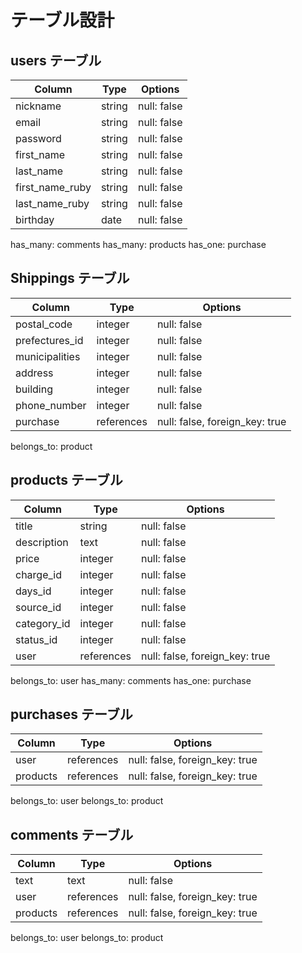 # テーブル設計

## users テーブル 

| Column                | Type    | Options     |
| --------------------- | ------- | ----------- |
| nickname              | string  | null: false |
| email                 | string  | null: false |
| password              | string  | null: false |
| first_name            | string  | null: false |
| last_name             | string  | null: false |
| first_name_ruby       | string  | null: false |
| last_name_ruby        | string  | null: false |
| birthday              | date    | null: false |

has_many: comments
has_many: products
has_one: purchase

## Shippings テーブル

| Column            | Type        | Options                        |
| ----------------- | ----------- | ------------------------------ |
| postal_code       | integer     | null: false                    |
| prefectures_id    | integer     | null: false                    |
| municipalities    | integer     | null: false                    |
| address           | integer     | null: false                    |
| building          | integer     | null: false                    |
| phone_number      | integer     | null: false                    |
| purchase          | references  | null: false, foreign_key: true |

belongs_to: product

## products テーブル

| Column      | Type       | Options                        |
| ----------- | ---------- | ------------------------------ |
| title       | string     | null: false                    |
| description | text       | null: false                    |
| price       | integer    | null: false                    |
| charge_id   | integer    | null: false                   | 
| days_id     | integer    | null: false                   |
| source_id   | integer    | null: false                    |
| category_id | integer    | null: false                    |
| status_id   | integer    | null: false                    |
| user        | references | null: false, foreign_key: true |

belongs_to: user
has_many: comments
has_one: purchase

## purchases テーブル
| Column      | Type       | Options                        |
| ----------- | ---------- | ------------------------------ |
| user        | references | null: false, foreign_key: true |
| products    | references | null: false, foreign_key: true |

belongs_to: user
belongs_to: product

## comments テーブル

| Column      | Type       | Options                        |
| ----------- | ---------- | ------------------------------ |
| text        | text       | null: false                    |
| user        | references | null: false, foreign_key: true |
| products    | references | null: false, foreign_key: true |

belongs_to: user
belongs_to: product
